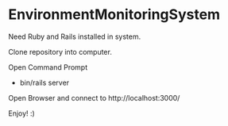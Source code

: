 # EnvironmentMonitoringSystem

Need Ruby and Rails installed in system.

Clone repository into computer.

Open Command Prompt

- bin/rails server

Open Browser and connect to http://localhost:3000/

Enjoy! :)
